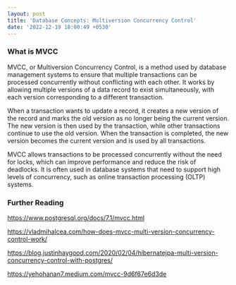 ```yaml
---
layout: post
title: 'Database Concepts: Multiversion Concurrency Control'
date: '2022-12-19 18:00:49 +0530'
---
```


### What is MVCC

MVCC, or Multiversion Concurrency Control, is a method used by database management systems to ensure that multiple transactions can be processed concurrently without conflicting with each other. It works by allowing multiple versions of a data record to exist simultaneously, with each version corresponding to a different transaction.

When a transaction wants to update a record, it creates a new version of the record and marks the old version as no longer being the current version. The new version is then used by the transaction, while other transactions continue to use the old version. When the transaction is completed, the new version becomes the current version and is used by all transactions.

MVCC allows transactions to be processed concurrently without the need for locks, which can improve performance and reduce the risk of deadlocks. It is often used in database systems that need to support high levels of concurrency, such as online transaction processing (OLTP) systems.

### Further Reading

https://www.postgresql.org/docs/7.1/mvcc.html

https://vladmihalcea.com/how-does-mvcc-multi-version-concurrency-control-work/

https://blog.justinhaygood.com/2020/02/04/hibernatejpa-multi-version-concurrency-control-with-postgres/

https://yehohanan7.medium.com/mvcc-9d6f67e6d3de